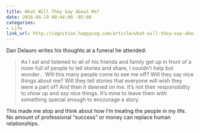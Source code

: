 ```yaml
---
title: What Will They Say About Me?
date: 2016-04-19 08:44:00 -05:00
categories:
- Life
link_url: http://cognition.happycog.com/article/what-will-they-say-about-me
---
```


Dan Delauro writes his thoughts at a funeral he attended:

> As I sat and listened to all of his friends and family get up in front of a room full of people to tell stories and share, I couldn’t help but wonder… Will this many people come to see me off? Will they say nice things about me? Will they tell stories that everyone will wish they were a part of? And then it dawned on me. It’s not their responsibility to show up and say nice things. It’s mine to leave them with something special enough to encourage a story.

This made me stop and think about how I’m treating the people in my life. No amount of professional “success” or money can replace human relationships.
